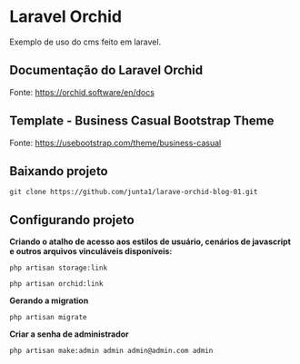 # Laravel Orchid
Exemplo de uso do cms feito em laravel.

## Documentação do Laravel Orchid

Fonte: <https://orchid.software/en/docs>

## Template - Business Casual Bootstrap Theme

Fonte: <https://usebootstrap.com/theme/business-casual>

## Baixando projeto

`git clone https://github.com/junta1/larave-orchid-blog-01.git`

## Configurando projeto

**Criando o atalho de acesso aos estilos de usuário, cenários de javascript e outros arquivos vinculáveis disponíveis:**

`php artisan storage:link`

`php artisan orchid:link`

**Gerando a migration**

`php artisan migrate`

**Criar a senha de administrador**

`php artisan make:admin admin admin@admin.com admin`